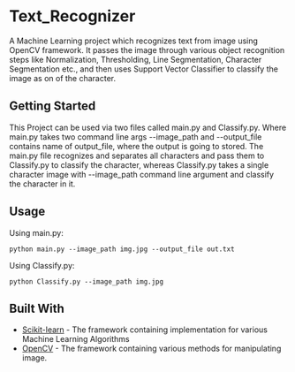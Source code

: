 # Text_Recognizer

A Machine Learning project which recognizes text from image using OpenCV framework.
It passes the image through various object recognition steps like Normalization, Thresholding, Line Segmentation,
Character Segmentation etc., and then uses Support Vector Classifier to classify the image as on of the character. 

## Getting Started
This Project can be used via two files called main.py and Classify.py.
Where main.py takes two command line args --image_path and --output_file contains name of output_file, 
where the output is going to stored. The main.py file recognizes and separates all characters and pass
them to Classify.py to classify the character, whereas Classify.py takes a single character image with 
--image_path command line argument and classify the character in it.

## Usage
Using main.py: 

```python main.py --image_path img.jpg --output_file out.txt```

Using Classify.py: 

```python Classify.py --image_path img.jpg```






## Built With

* [Scikit-learn](http://scikit-learn.org/stable/documentation.html) - The framework containing implementation for
various Machine Learning Algorithms
* [OpenCV](https://docs.opencv.org/2.4/doc/tutorials/tutorials.html) - The framework containing various methods for 
manipulating image.





